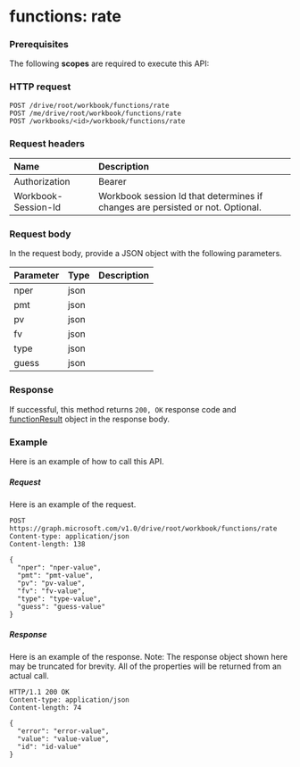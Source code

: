 # functions: rate


### Prerequisites
The following **scopes** are required to execute this API: 
### HTTP request
<!-- { "blockType": "ignored" } -->
```http
POST /drive/root/workbook/functions/rate
POST /me/drive/root/workbook/functions/rate
POST /workbooks/<id>/workbook/functions/rate

```
### Request headers
| Name       | Description|
|:---------------|:----------|
| Authorization  | Bearer <code>|
| Workbook-Session-Id  | Workbook session Id that determines if changes are persisted or not. Optional.|

### Request body
In the request body, provide a JSON object with the following parameters.

| Parameter	   | Type	|Description|
|:---------------|:--------|:----------|
|nper|json||
|pmt|json||
|pv|json||
|fv|json||
|type|json||
|guess|json||

### Response
If successful, this method returns `200, OK` response code and [functionResult](../resources/functionresult.md) object in the response body.

### Example
Here is an example of how to call this API.
##### Request
Here is an example of the request.
<!-- {
  "blockType": "request",
  "name": "functions_rate"
}-->
```http
POST https://graph.microsoft.com/v1.0/drive/root/workbook/functions/rate
Content-type: application/json
Content-length: 138

{
  "nper": "nper-value",
  "pmt": "pmt-value",
  "pv": "pv-value",
  "fv": "fv-value",
  "type": "type-value",
  "guess": "guess-value"
}
```

##### Response
Here is an example of the response. Note: The response object shown here may be truncated for brevity. All of the properties will be returned from an actual call.
<!-- {
  "blockType": "response",
  "truncated": true,
  "@odata.type": "microsoft.graph.functionResult"
} -->
```http
HTTP/1.1 200 OK
Content-type: application/json
Content-length: 74

{
  "error": "error-value",
  "value": "value-value",
  "id": "id-value"
}
```

<!-- uuid: 8fcb5dbc-d5aa-4681-8e31-b001d5168d79
2015-10-25 14:57:30 UTC -->
<!-- {
  "type": "#page.annotation",
  "description": "functions: rate",
  "keywords": "",
  "section": "documentation",
  "tocPath": ""
}-->